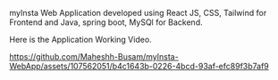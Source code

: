 myInsta Web Application developed using React JS, CSS, Tailwind for Frontend and Java, spring boot, MySQl for Backend.

Here is the Application Working Video.



https://github.com/Maheshh-Busam/myInsta-WebApp/assets/107562051/b4c1643b-0226-4bcd-93af-efc89f3b7af9


